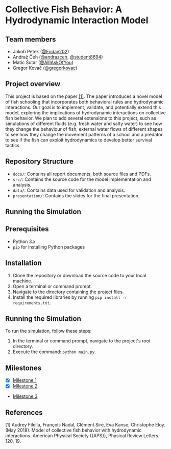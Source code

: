# Collective Fish Behavior: A Hydrodynamic Interaction Model

## Team members
- Jakob Petek ([@Friday202](https://github.com/Friday202))
- Andraž Čeh ([@andrazceh](https://github.com/andrazceh), [@student8694](https://github.com/andrazceh))
- Matic Šutar ([@AllIAskOfYou](https://github.com/AllIAskOfYou))
- Gregor Kovač ([@gregorkovac](https://github.com/gregorkovac))

## Project overview
This project is based on the paper [[1]](#1). The paper introduces a novel model of fish schooling that incorporates both behavioral rules and hydrodynamic interactions. Our goal is to implement, validate, and potentially extend this model, exploring the implications of hydrodynamic interactions on collective fish behavior. We plan to add several extensions to this project, such as simulations of different fluids (e.g. fresh water and salty water) to see how they change the behaviour of fish, external water flows of different shapes to see how they change the movement patterns of a school and a predator to see if the fish can exploit hydrodynamics to develop better survival tactics.

## Repository Structure
- `docs/`: Contains all report documents, both source files and PDFs.
- `src/`: Contains the source code for the model implementation and analysis.
- `data/`: Contains data used for validation and analysis.
- `presentation/`: Contains the slides for the final presentation.

## Running the Simulation
## Prerequisites
- Python 3.x
- `pip` for installing Python packages

## Installation
1. Clone the repository or download the source code to your local machine.
2. Open a terminal or command prompt.
3. Navigate to the directory containing the project files.
4. Install the required libraries by running `pip install -r requirements.txt`.

## Running the Simulation
To run the simulation, follow these steps:
1. In the terminal or command prompt, navigate to the project's root directory.
2. Execute the command: `python main.py`.

## Milestones
- [x] [Milestone 1](https://github.com/gregorkovac/collective-fish-behaviour/milestone/1) 
- [x] [Milestone 2](https://github.com/gregorkovac/collective-fish-behaviour/milestone/2) 
- [Milestone 3](https://github.com/gregorkovac/collective-fish-behaviour/milestone/3) 

## References
<a id="1">[1]</a> 
Audrey Filella, François Nadal, Clément Sire, Eva Kanso, Christophe Eloy. (May 2018).
Model of collective fish behavior with hydrodynamic interactions.
American Physical Society ({APS}), Physical Review Letters. 120, 19.
